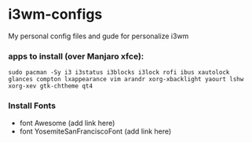 # i3wm-configs
My personal config files and gude for personalize i3wm

### apps to install (over Manjaro xfce):

```
sudo pacman -Sy i3 i3status i3blocks i3lock rofi ibus xautolock glances compton lxappearance vim arandr xorg-xbacklight yaourt lshw xorg-xev gtk-chtheme qt4
```

### Install Fonts

- font Awesome (add link here)
- font YosemiteSanFranciscoFont (add link here)
